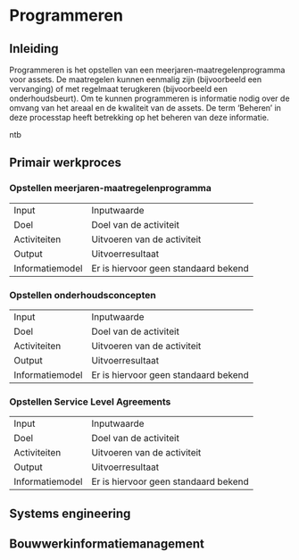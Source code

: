 # Programmeren 

## Inleiding
Programmeren is het opstellen van een meerjaren-maatregelenprogramma voor assets. De maatregelen kunnen eenmalig zijn (bijvoorbeeld een vervanging) of met regelmaat terugkeren (bijvoorbeeld een onderhoudsbeurt). Om te kunnen programmeren is informatie nodig over de omvang van het areaal en de kwaliteit van de assets. De term ‘Beheren’ in deze processtap heeft betrekking op het beheren van deze informatie. 

ntb

## Primair werkproces

### Opstellen meerjaren-maatregelenprogramma
|    |    |
|-------|-------------|
| Input | Inputwaarde |
| Doel  | Doel van de activiteit |
| Activiteiten | Uitvoeren van de activiteit |
| Output | Uitvoerresultaat |
| Informatiemodel  |  Er is hiervoor geen standaard bekend  |

### Opstellen onderhoudsconcepten
|    |    |
|-------|-------------|
| Input | Inputwaarde |
| Doel  | Doel van de activiteit |
| Activiteiten | Uitvoeren van de activiteit |
| Output | Uitvoerresultaat |
| Informatiemodel  |  Er is hiervoor geen standaard bekend  |

### Opstellen Service Level Agreements
|    |    |
|-------|-------------|
| Input | Inputwaarde |
| Doel  | Doel van de activiteit |
| Activiteiten | Uitvoeren van de activiteit |
| Output | Uitvoerresultaat |
| Informatiemodel  |  Er is hiervoor geen standaard bekend  |


## Systems engineering


## Bouwwerkinformatiemanagement
